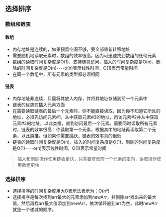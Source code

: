 ## 选择排序
### 数组和链表
#### 数组
+ 内存地址是连续的，如果预留空间不够，要全部重新转移地址
+ 需要随机地读取元素时，数组的效率很高，因为可迅速找到数组的任何元素
+ 数组的读取时间复杂度是O(1)，支持随机访问，插入的时间复杂度是O(n)，删除的时间复杂度是O(n)----o(n)表示线性时间，O(1)表示常量时间
+ 在同一个数组中，所有元素的类型都必须相同

#### 链表
+ 内存地址非连续，只需将其放入内存，并将其地址存储到前一个元素中
+ 链表的优势在插入元素方面
+ 在需要读取链表的最后一个元素时，你不能直接读取，因为你不知道它所处的地址，必须先访问元素#1，从中获取元素#2的地址，再访元素#2并从中获取元素#3的地址，以此类推，直到访问最后一个元素。需要同时读取所有元素时，链表的效率很高：你读取第一个元素，根据其中的地址再读取第二个元素，以此类推。但如果你需要跳跃，链表的效率真的很低
+ 链表的读取时间复杂度是O(n)，插入的时间复杂度是O(1)，删除的时间复杂度是O(1)----o(n)表示线性时间，O(1)表示常量时间

> 插入和删除操作使用链表更快，只需要修改前一个元素的指向，读取操作使用数组更快

### 选择排序
+ 选择排序的时间复杂度用大O表示法表示为：O(n²)
+ 选择排序是每次找到arr最大的元素添加到newArr，并删除arr找出来的最大值，然后再找arr最大值添加到newArr，依次循环直到arr为空，此时newArr就是一个递减的顺序。
